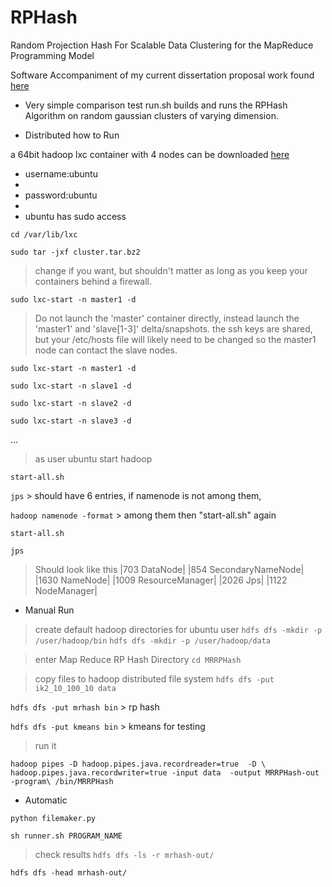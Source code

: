 RPHash
======

Random Projection Hash For Scalable Data Clustering for the MapReduce Programming Model

Software Accompaniment of my current dissertation proposal work found
[here](https://github.com/leecarraher/nsf_proposal) 


* Very simple comparison test
run.sh builds and runs the RPHash Algorithm on random gaussian clusters of 
varying dimension.


* Distributed how to Run

a 64bit hadoop lxc container with 4 nodes can be downloaded [here](http://homepages.uc.edu/~carrahle/cluster.tar.bz2 "Hadoop Containers")

* username:ubuntu 
* 
* password:ubuntu
* 
* ubuntu has sudo access

`cd /var/lib/lxc`

`sudo tar -jxf cluster.tar.bz2`

> change if you want, but shouldn't matter as long as you keep your containers 
> behind a firewall.

`sudo lxc-start -n master1 -d`

> Do not launch the 'master' container directly, instead 
> launch the 'master1' and 'slave[1-3]' delta/snapshots.
> the ssh keys are shared, but your /etc/hosts file will likely need to be changed
> so the master1 node can contact the slave nodes.

`sudo lxc-start -n master1 -d`

`sudo lxc-start -n slave1 -d`

`sudo lxc-start -n slave2 -d`

`sudo lxc-start -n slave3 -d`

...



> as user ubuntu start hadoop

`start-all.sh`

`jps` > should have 6 entries, if namenode is not among them, 

`hadoop namenode -format` > among them then "start-all.sh" again

`start-all.sh`

`jps`

> Should look like this
|703 DataNode|
|854 SecondaryNameNode|
|1630 NameNode|
|1009 ResourceManager|
|2026 Jps|
|1122 NodeManager|

* Manual Run
> create default hadoop directories for ubuntu user
`hdfs dfs -mkdir -p /user/hadoop/bin`
`hdfs dfs -mkdir -p /user/hadoop/data`

> enter Map Reduce RP Hash Directory
`cd MRRPHash`

> copy files to hadoop distributed file system
`hdfs dfs -put ik2_10_100_10 data`

`hdfs dfs -put mrhash bin` > rp hash

`hdfs dfs -put kmeans bin` > kmeans for testing


> run it

`hadoop pipes -D hadoop.pipes.java.recordreader=true  -D \
hadoop.pipes.java.recordwriter=true -input data  -output MRRPHash-out -program\
 /bin/MRRPHash `

* Automatic

`python filemaker.py`

`sh runner.sh PROGRAM_NAME`


> check results
`hdfs dfs -ls -r mrhash-out/`

`hdfs dfs -head mrhash-out/`







